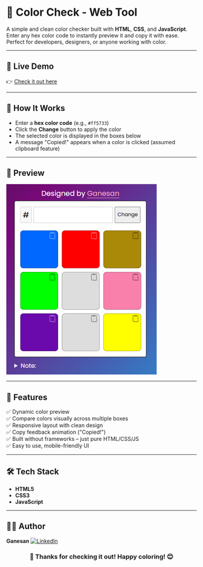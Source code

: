 # 🎨 Color Check - Web Tool

A simple and clean color checker built with **HTML**, **CSS**, and **JavaScript**. Enter any hex color code to instantly preview it and copy it with ease. Perfect for developers, designers, or anyone working with color.

---

## 🔗 Live Demo

👉 [Check it out here](https://gane-an.github.io/Projects/4-color-check/)

---

## 🧠 How It Works

- Enter a **hex color code** (e.g., `#ff5733`)
- Click the **Change** button to apply the color
- The selected color is displayed in the boxes below
- A message "Copied!" appears when a color is clicked (assumed clipboard feature)

---

## 📸 Preview

![Color Check Screenshot](./image.png)

---

## 🚀 Features

✅ Dynamic color preview  
✅ Compare colors visually across multiple boxes  
✅ Responsive layout with clean design  
✅ Copy feedback animation ("Copied!")  
✅ Built without frameworks – just pure HTML/CSS/JS  
✅ Easy to use, mobile-friendly UI

---

## 🛠️ Tech Stack

- **HTML5**
- **CSS3**
- **JavaScript**

---

## 👨‍💻 Author

**Ganesan**
[![LinkedIn](https://img.shields.io/badge/LinkedIn-Connect-blue?style=flat&logo=linkedin)](https://www.linkedin.com/in/gane-an)

### <center>🎉 Thanks for checking it out! Happy coloring! 😊</center>

